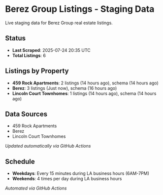 # Berez Group Listings - Staging Data

Live staging data for Berez Group real estate listings.

## Status

- **Last Scraped**: 2025-07-24 20:35 UTC
- **Total Listings**: 6

## Listings by Property

- **459 Rock Apartments**: 2 listings (14 hours ago), schema (14 hours ago)
- **Berez**: 3 listings (Just now), schema (16 hours ago)
- **Lincoln Court Townhomes**: 1 listings (14 hours ago), schema (14 hours ago)

## Data Sources

- 459 Rock Apartments
- Berez
- Lincoln Court Townhomes

*Updated automatically via GitHub Actions*

## Schedule

- **Weekdays**: Every 15 minutes during LA business hours (6AM-7PM)
- **Weekends**: 4 times per day during LA business hours

*Automated via GitHub Actions*
